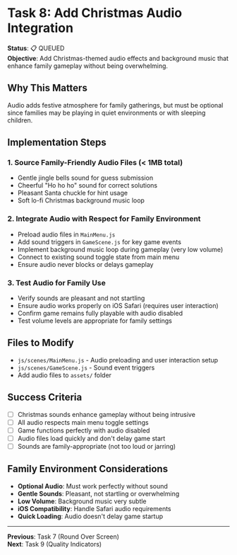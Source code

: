 # Task 8: Add Christmas Audio Integration

**Status**: 📋 QUEUED  
**Objective**: Add Christmas-themed audio effects and background music that enhance family gameplay without being overwhelming.

## Why This Matters
Audio adds festive atmosphere for family gatherings, but must be optional since families may be playing in quiet environments or with sleeping children.

## Implementation Steps

### 1. Source Family-Friendly Audio Files (< 1MB total)
- Gentle jingle bells sound for guess submission
- Cheerful "Ho ho ho" sound for correct solutions
- Pleasant Santa chuckle for hint usage
- Soft lo-fi Christmas background music loop

### 2. Integrate Audio with Respect for Family Environment
- Preload audio files in `MainMenu.js`
- Add sound triggers in `GameScene.js` for key game events
- Implement background music loop during gameplay (very low volume)
- Connect to existing sound toggle state from main menu
- Ensure audio never blocks or delays gameplay

### 3. Test Audio for Family Use
- Verify sounds are pleasant and not startling
- Ensure audio works properly on iOS Safari (requires user interaction)
- Confirm game remains fully playable with audio disabled
- Test volume levels are appropriate for family settings

## Files to Modify
- `js/scenes/MainMenu.js` - Audio preloading and user interaction setup
- `js/scenes/GameScene.js` - Sound event triggers
- Add audio files to `assets/` folder

## Success Criteria
- [ ] Christmas sounds enhance gameplay without being intrusive
- [ ] All audio respects main menu toggle settings
- [ ] Game functions perfectly with audio disabled
- [ ] Audio files load quickly and don't delay game start
- [ ] Sounds are family-appropriate (not too loud or jarring)

## Family Environment Considerations
- **Optional Audio**: Must work perfectly without sound
- **Gentle Sounds**: Pleasant, not startling or overwhelming
- **Low Volume**: Background music very subtle
- **iOS Compatibility**: Handle Safari audio requirements
- **Quick Loading**: Audio doesn't delay game startup

---
**Previous**: Task 7 (Round Over Screen)  
**Next**: Task 9 (Quality Indicators)
